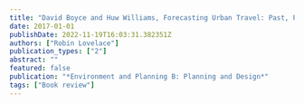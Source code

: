 ```yaml
---
title: "David Boyce and Huw Williams, Forecasting Urban Travel: Past, Present and Future"
date: 2017-01-01
publishDate: 2022-11-19T16:03:31.382351Z
authors: ["Robin Lovelace"]
publication_types: ["2"]
abstract: ""
featured: false
publication: "*Environment and Planning B: Planning and Design*"
tags: ["Book review"]
---
```


